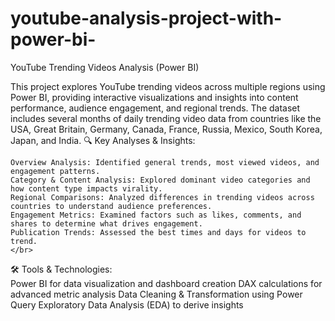 # youtube-analysis-project-with-power-bi-
YouTube Trending Videos Analysis (Power BI)

This project explores YouTube trending videos across multiple regions using Power BI, providing interactive visualizations and insights into content performance, audience engagement, and regional trends. The dataset includes several months of daily trending video data from countries like the USA, Great Britain, Germany, Canada, France, Russia, Mexico, South Korea, Japan, and India.
🔍 Key Analyses & Insights:
</br>

    Overview Analysis: Identified general trends, most viewed videos, and engagement patterns.
    Category & Content Analysis: Explored dominant video categories and how content type impacts virality.
    Regional Comparisons: Analyzed differences in trending videos across countries to understand audience preferences.
    Engagement Metrics: Examined factors such as likes, comments, and shares to determine what drives engagement.
    Publication Trends: Assessed the best times and days for videos to trend.
    </br>

🛠 Tools & Technologies:
</br>
    Power BI for data visualization and dashboard creation
    DAX calculations for advanced metric analysis
    Data Cleaning & Transformation using Power Query
    Exploratory Data Analysis (EDA) to derive insights
